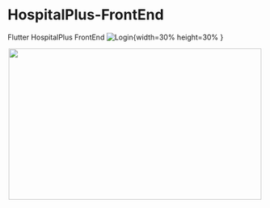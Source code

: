 # HospitalPlus-FrontEnd
 Flutter HospitalPlus FrontEnd
![Login](hastaekranı/login.png){width=30% height=30% }
<p align="center">
  <img src="hastaekranı/login.png" width="500" height="300">
</p>
